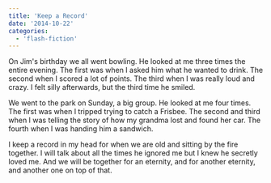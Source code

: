 ```yaml
---
title: 'Keep a Record'
date: '2014-10-22'
categories:
  - 'flash-fiction'
---
```


On Jim's birthday we all went bowling. He looked at me three times the entire
evening. The first was when I asked him what he wanted to drink. The second when
I scored a lot of points. The third when I was really loud and crazy. I felt
silly afterwards, but the third time he smiled.

We went to the park on Sunday, a big group. He looked at me four times. The
first was when I tripped trying to catch a Frisbee. The second and third when I
was telling the story of how my grandma lost and found her car. The fourth when
I was handing him a sandwich.

I keep a record in my head for when we are old and sitting by the fire together.
I will talk about all the times he ignored me but I knew he secretly loved me.
And we will be together for an eternity, and for another eternity, and another
one on top of that.
